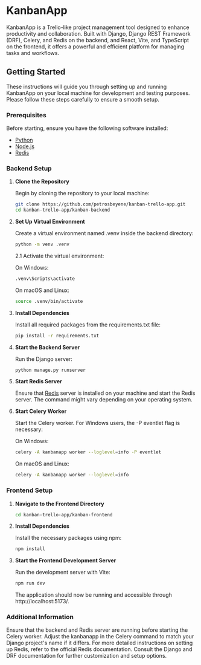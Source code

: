 # KanbanApp

KanbanApp is a Trello-like project management tool designed to enhance productivity and collaboration. Built with Django, Django REST Framework (DRF), Celery, and Redis on the backend, and React, Vite, and TypeScript on the frontend, it offers a powerful and efficient platform for managing tasks and workflows.

## Getting Started
These instructions will guide you through setting up and running KanbanApp on your local machine for development and testing purposes. Please follow these steps carefully to ensure a smooth setup.

### Prerequisites
Before starting, ensure you have the following software installed:

- [Python](https://www.python.org/downloads/)
- [Node.js](https://nodejs.org/en/)
- [Redis](https://redis.io/)

### Backend Setup

1. **Clone the Repository**

    Begin by cloning the repository to your local machine:
    ```bash
    git clone https://github.com/petrosbeyene/kanban-trello-app.git
    cd kanban-trello-app/kanban-backend
    ```

2. **Set Up Virtual Environment**

    Create a virtual environment named .venv inside the backend directory:
    ```bash
    python -m venv .venv
    ```

    2.1 Activate the virtual environment:

    On Windows: 
    ```bash 
    .venv\Scripts\activate 
    ```

    On macOS and Linux: 
    ```bash 
    source .venv/bin/activate 
    ```

3. **Install Dependencies**

    Install all required packages from the requirements.txt file:
    ```bash
    pip install -r requirements.txt
    ```

4. **Start the Backend Server**

    Run the Django server:
    ```bash
    python manage.py runserver
    ```

5. **Start Redis Server**

    Ensure that [Redis](https://redis.io/) server is installed on your machine and start the Redis server. The command might vary depending on your operating system.

6. **Start Celery Worker**

    Start the Celery worker. For Windows users, the -P eventlet flag is necessary:

    On Windows:
    ```bash
    celery -A kanbanapp worker --loglevel=info -P eventlet
    ```
    On macOS and Linux:
    ```bash
    celery -A kanbanapp worker --loglevel=info
    ```


### Frontend Setup

1. **Navigate to the Frontend Directory**
    ```bash
    cd kanban-trello-app/kanban-frontend
    ```

2. **Install Dependencies**

    Install the necessary packages using npm:
    ```bash
    npm install
    ```

3. **Start the Frontend Development Server**

    Run the development server with Vite:
    ```bash
    npm run dev
    ```

    The application should now be running and accessible through http://localhost:5173/.


### Additional Information
Ensure that the backend and Redis server are running before starting the Celery worker.
Adjust the kanbanapp in the Celery command to match your Django project's name if it differs.
For more detailed instructions on setting up Redis, refer to the official Redis documentation.
Consult the Django and DRF documentation for further customization and setup options.
